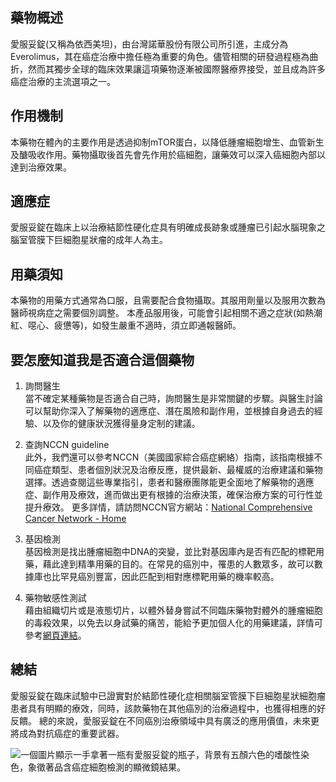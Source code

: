 ## 藥物概述 

愛服妥錠(又稱為依西美坦)，由台灣諾華股份有限公司所引進，主成分為Everolimus，其在癌症治療中擔任極為重要的角色。儘管相關的研發過程極為曲折，然而其獨步全球的臨床效果讓這項藥物逐漸被國際醫療界接受，並且成為許多癌症治療的主流選項之一。

## 作用機制 

本藥物在體內的主要作用是透過抑制mTOR蛋白，以降低腫瘤細胞增生、血管新生及醣吸收作用。藥物攝取後首先會先作用於癌細胞，讓藥效可以深入癌細胞內部以達到治療效果。

## 適應症 

愛服妥錠在臨床上以治療結節性硬化症具有明確成長跡象或腫瘤已引起水腦現象之腦室管膜下巨細胞星狀瘤的成年人為主。

## 用藥須知 

本藥物的用藥方式通常為口服，且需要配合食物攝取。其服用劑量以及服用次數為醫師視病症之需要個別調整。 本產品服用後，可能會引起相關不適之症狀(如熱潮紅、噁心、疲憊等)，如發生嚴重不適時，須立即通報醫師。

## 要怎麼知道我是否適合這個藥物 

1. 詢問醫生  
當不確定某種藥物是否適合自己時，詢問醫生是非常關鍵的步驟。與醫生討論可以幫助你深入了解藥物的適應症、潛在風險和副作用，並根據自身過去的經驗、以及你的健康狀況獲得量身定制的建議。 

2. 查詢NCCN guideline  
此外，我們還可以參考NCCN（美國國家綜合癌症網絡）指南，該指南根據不同癌症類型、患者個別狀況及治療反應，提供最新、最權威的治療建議和藥物選擇。透過查閱這些專業指引，患者和醫療團隊能更全面地了解藥物的適應症、副作用及療效，進而做出更有根據的治療決策，確保治療方案的可行性並提升療效。 
更多詳情，請訪問NCCN官方網站：[National Comprehensive Cancer Network - Home](https://www.nccn.org/)

3. 基因檢測  
基因檢測是找出腫瘤細胞中DNA的突變，並比對基因庫內是否有匹配的標靶用藥，藉此達到精準用藥的目的。在常見的癌別中，罹患的人數眾多，故可以數據庫也比罕見癌別豐富，因此匹配到相對應標靶用藥的機率較高。 

4. 藥物敏感性測試  
藉由組織切片或是液態切片，以體外替身嘗試不同臨床藥物對體外的腫瘤細胞的毒殺效果，以免去以身試藥的痛苦，能給予更加個人化的用藥建議，詳情可參考[網頁連結](https://info.cancerfree.io/)。 

## 總結

愛服妥錠在臨床試驗中已證實對於結節性硬化症相關腦室管膜下巨細胞星狀細胞瘤患者具有明顯的療效，同時，該款藥物在其他癌別的治療過程中，也獲得相應的好反饋。
總的來說，愛服妥錠在不同癌別治療領域中具有廣泛的應用價值，未來更將成為對抗癌症的重要武器。

![一個圖片顯示一手拿著一瓶有愛服妥錠的瓶子，背景有五顏六色的嗜酸性染色，象徵著品含癌症細胞檢測的顯微鏡結果。](https://i.imgur.com/mR5clCE.jpeg)